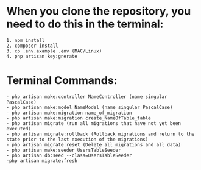 # When you clone the repository, you need to do this in the terminal:
    1. npm install
    2. composer install
    3. cp .env.example .env (MAC/Linux)
    4. php artisan key:gnerate

# Terminal Commands:
    - php artisan make:controller NameController (name singular PascalCase)
    - php artisan make:model NameModel (name singular PascalCase)
    - php artisan make:migration name_of_migration
    - php artisan make:migration create_NameOfTable_table
    - php artisan migrate (run all migrations that have not yet been executed)
    - php artisan migrate:rollback (Rollback migrations and return to the state prior to the last execution of the migrations)
    - php artisan migrate:reset (Delete all migrations and all data)
    - php artisan make:seeder UsersTableSeeder
    - php artisan db:seed --class=UsersTableSeeder
    -php artisan migrate:fresh
    


    

    




